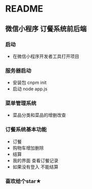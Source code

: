 # README

## 微信小程序 订餐系统前后端

### 启动

- 在微信小程序开发者工具打开项目

### 服务器启动

- 安装包 cnpm init
- 启动  node app.js

### 菜单管理系统

- 菜品分类和菜品的增删改查

### 订餐系统基本功能

- 订餐
- 购物车增加删除
- 结算
- 我的界面  查看订餐记录
- 如果没有登入 不能结算

### 喜欢给个star★
